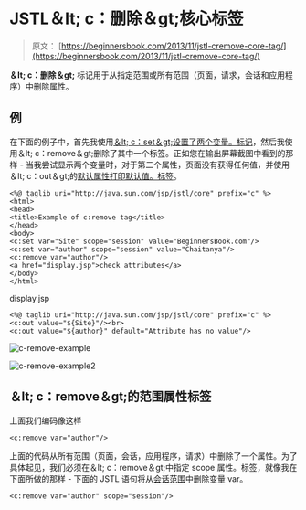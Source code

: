 # JSTL＆lt; c：删除＆gt;核心标签

> 原文： [https://beginnersbook.com/2013/11/jstl-cremove-core-tag/](https://beginnersbook.com/2013/11/jstl-cremove-core-tag/)

**＆lt; c：删除＆gt;** 标记用于从指定范围或所有范围（页面，请求，会话和应用程序）中删除属性。

## 例

在下面的例子中，首先我使用[＆lt; c：set＆gt;设置了两个变量。标记](https://beginnersbook.com/2013/11/jstl-cset-core-tag/ "c:set")，然后我使用＆lt; c：remove＆gt;删除了其中一个标签。正如您在输出屏幕截图中看到的那样 - 当我尝试显示两个变量时，对于第二个属性，页面没有获得任何值，并使用＆lt; c：out＆gt;的[默认属性打印默认值。标签](https://beginnersbook.com/2013/11/jstl-cout-core-tag/ "c:out")。

```
<%@ taglib uri="http://java.sun.com/jsp/jstl/core" prefix="c" %>
<html>
<head>
<title>Example of c:remove tag</title>
</head>
<body>
<c:set var="Site" scope="session" value="BeginnersBook.com"/>
<c:set var="author" scope="session" value="Chaitanya"/>
<c:remove var="author"/>
<a href="display.jsp">check attributes</a>
</body>
</html>
```

display.jsp

```
<%@ taglib uri="http://java.sun.com/jsp/jstl/core" prefix="c" %>
<c:out value="${Site}"/><br>
<c:out value="${author}" default="Attribute has no value"/>
```

![c-remove-example](../Images/79a738305c7a4c1a1e3bd38980e12968.jpg)

![c-remove-example2](../Images/7c252f1b4d225a1056bd55370fb21659.jpg)

## ＆lt; c：remove＆gt;的范围属性标签

上面我们编码像这样

```
<c:remove var="author"/>
```

上面的代码从所有范围（页面，会话，应用程序，请求）中删除了一个属性。为了具体起见，我们必须在＆lt; c：remove＆gt;中指定 scope 属性。标签，就像我在下面所做的那样 - 下面的 JSTL 语句将从[会话范围](https://beginnersbook.com/2013/11/jsp-implicit-object-session-with-examples/ "Session")中删除变量 var。

```
<c:remove var="author" scope="session"/>
```